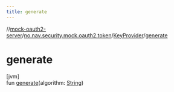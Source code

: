 ```yaml
---
title: generate
---
```

//[mock-oauth2-server](../../../index.html)/[no.nav.security.mock.oauth2.token](../index.html)/[KeyProvider](index.html)/[generate](generate.html)



# generate



[jvm]\
fun [generate](generate.html)(algorithm: [String](https://kotlinlang.org/api/latest/jvm/stdlib/kotlin/-string/index.html))





